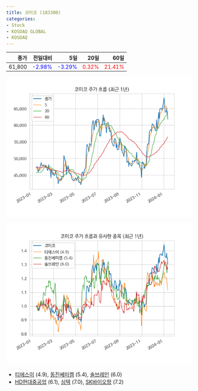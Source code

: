 ```yaml
---
title: 코미코 (183300)
categories:
- Stock
- KOSDAQ GLOBAL
- KOSDAQ
---
```


|종가|전일대비|5일|20일|60일|
|---:|-------:|--:|---:|---:|
|61,800|<span style="color: blue">-2.98%</span>|<span style="color: blue">-3.29%</span>|<span style="color: red">0.32%</span>|<span style="color: red">21.41%</span>|


<!-- more -->

![183300](/assets/images/stock/183300.png)

![183300](/assets/images/stock/183300_sim.png)

- [티에스이](/131290/) (4.9), [동진쎄미켐](/005290/) (5.4), [솔브레인](/357780/) (6.0)
- [HD현대중공업](/329180/) (6.1), [심텍](/222800/) (7.0), [SK바이오팜](/326030/) (7.2)